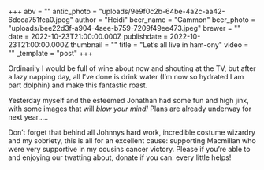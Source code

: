 +++
abv = ""
antic_photo = "uploads/9e9f0c2b-64be-4a2c-aa42-6dcca751fca0.jpeg"
author = "Heidi"
beer_name = "Gammon"
beer_photo = "uploads/bee22d3f-a904-4aee-b759-7209f49ee473.jpeg"
brewer = ""
date = 2022-10-23T21:00:00.000Z
publishdate = 2022-10-23T21:00:00.000Z
thumbnail = ""
title = "Let’s all live in ham-ony"
video = ""
_template = "post"
+++

Ordinarily I would be full of wine about now and shouting at the TV, but after a lazy napping day, all I’ve done is drink water (I’m now so hydrated I am part dolphin) and make this fantastic roast. 

Yesterday myself and the esteemed Jonathan had some fun and high jinx, with some images that will _blow your mind!_ Plans are already underway for next year….. 

Don’t forget that behind all Johnnys hard work, incredible costume wizardry and my sobriety, this is all for an excellent cause: supporting Macmillan who were very supportive in my cousins cancer victory. Please if you’re able to and enjoying our twatting about, donate if you can: every little helps! 
